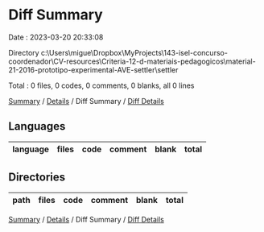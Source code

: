 # Diff Summary

Date : 2023-03-20 20:33:08

Directory c:\\Users\\migue\\Dropbox\\MyProjects\\143-isel-concurso-coordenador\\CV-resources\\Criteria-12-d-materiais-pedagogicos\\material-21-2016-prototipo-experimental-AVE-settler\\settler

Total : 0 files,  0 codes, 0 comments, 0 blanks, all 0 lines

[Summary](results.md) / [Details](details.md) / Diff Summary / [Diff Details](diff-details.md)

## Languages
| language | files | code | comment | blank | total |
| :--- | ---: | ---: | ---: | ---: | ---: |

## Directories
| path | files | code | comment | blank | total |
| :--- | ---: | ---: | ---: | ---: | ---: |

[Summary](results.md) / [Details](details.md) / Diff Summary / [Diff Details](diff-details.md)